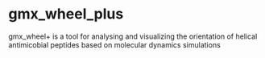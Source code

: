 # gmx_wheel_plus
gmx_wheel+ is a tool for analysing and visualizing the orientation of helical antimicobial peptides based on molecular dynamics simulations 
